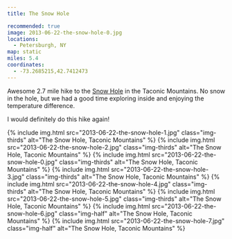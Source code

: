 ```yaml
---
title: The Snow Hole

recommended: true
image: 2013-06-22-the-snow-hole-0.jpg
locations:
  - Petersburgh, NY
map: static
miles: 5.4
coordinates:
  - -73.2685215,42.7412473
---
```


Awesome 2.7 mile hike to the [Snow Hole](http://www.taconichiking.com/snow-hole.php) in the Taconic Mountains. No snow in the hole, but we had a good time exploring inside and enjoying the temperature difference.

I would definitely do this hike again!

<div class="photos">
{% include img.html src="2013-06-22-the-snow-hole-1.jpg" class="img-thirds" alt="The Snow Hole, Taconic Mountains" %}
{% include img.html src="2013-06-22-the-snow-hole-2.jpg" class="img-thirds" alt="The Snow Hole, Taconic Mountains" %}
{% include img.html src="2013-06-22-the-snow-hole-0.jpg" class="img-thirds" alt="The Snow Hole, Taconic Mountains" %}
{% include img.html src="2013-06-22-the-snow-hole-3.jpg" class="img-thirds" alt="The Snow Hole, Taconic Mountains" %}
{% include img.html src="2013-06-22-the-snow-hole-4.jpg" class="img-thirds" alt="The Snow Hole, Taconic Mountains" %}
{% include img.html src="2013-06-22-the-snow-hole-5.jpg" class="img-thirds" alt="The Snow Hole, Taconic Mountains" %}
{% include img.html src="2013-06-22-the-snow-hole-6.jpg" class="img-half" alt="The Snow Hole, Taconic Mountains" %}
{% include img.html src="2013-06-22-the-snow-hole-7.jpg" class="img-half" alt="The Snow Hole, Taconic Mountains" %}
</div>
